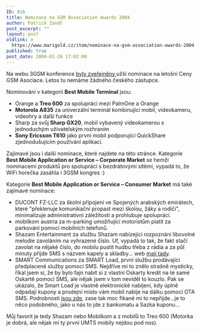 ```yaml
---
ID: 816
title: Nominace na GSM Association Awards 2004
author: Patrick Zandl
post_excerpt: ""
layout: post
oldlink: >
  https://www.marigold.cz/item/nominace-na-gsm-association-awards-2004
published: true
post_date: 2004-01-26 17:02:00
---
```

<p>
Na webu 3GSM konference <A href="http://www.gsmworld.com/awards/nominees.html" target=_blank>byly zveřejněny </A>užší nominace na letošní Ceny GSM Asociace. Letos tu nemáme žádného českého zástupce.</p>

<p>
Nominováni&#160;v kategorii <STRONG>Best Mobile Terminal</STRONG> jsou:</p>

<UL>
<LI>Orange a <STRONG>Treo 600</STRONG> za spolupráci mezi PalmOne a Orange</LI>
<LI><STRONG>Motorola A835</STRONG> za univerzální terminál kombinující mobil, videokameru, videohry a další funkce</LI>
<LI>Sharp za svůj<STRONG> Sharp GX20</STRONG>, mobil vybavený videokamerou s jednoduchým uživatelským rozhraním</LI>
<LI><STRONG>Sony Ericsson T610</STRONG> jako první mobil podporující QuickShare zjednodušujícím používání aplikací. </LI></UL>
<p>
Zajímavé jsou i další nominace, které najdete na této stránce. Kategorie <STRONG>Best Mobile Application or Service &#8211; Corporate Market</STRONG> se hemží nominacemi produktů pro spolupráci s bezdrátovými sítěmi, vypadá to, že WiFi horečka zasáhla i 3GSM kongres :)</p>

<p>
Kategorie <STRONG>Best Mobile Application or Service &#8211; Consumer Market</STRONG> má také zajímavé nominace:</p>

<UL>
<LI>DUCONT FZ-LLC za školní připojení ve Spojených arabských emirátech, které "překlenuje komunikační propast mezi školou, žáky a rodiči", minimalizuje administrativní záležitosti a prohlubuje spolupráci. </LI>
<LI>mobilkom austria za m-parking umožňující motoristům platit za parkování pomocí mobilních telefonů. </LI>
<LI>Shazam Entertainment za službu Shazam nabízející rozpoznání libovolné melodie zavoláním na vyhrazené číslo. Uf, vypadá to tak, že fakt stačí zavolat na nějaké číslo, do mobilu pustit hudbu třeba z rádia a za půl minuty přijde SMS s názvem kapely a skladby... web <A href="http://www.shazamentertainment.com/">mají tady</A>. </LI>
<LI>SMART Communications za SMART Load, první službu prodávající předplacené služby pomocí SMS. Nejdříve mi to znělo strašně mysticky, říkal jsem si, že by bylo fajn nabít si z vlastní Oskarty kredit na té samé Oskartě pomocí SMS, ale nějak jsem v tom neviděl to kouzlo. Pak se ukázalo, že Smart Load je vlastně elektronické nabíjení, kdy úplně odpadají kupony a prodejní místo vám mobil nabije na dálku pomocí OTA SMS. Podrobnosti <A href="http://www.smart.com.ph/SMART/About+Us/Technology/Get+a+'load'+on+SMART's+latest+innovation.htm">jsou zde</A>, zase tak moc fikané mi to nepřijde...je to něco podobného, jako u nás to jde z bankomatu a Sazka kuponu... </LI></UL>
<p>
Můj favorit je tedy Shazam nebo Mobilkom a z mobilů to Treo 600&#160;(Motorka je dobrá, ale nějak mi ty první UMTS mobily nejdou pod nos).</p>

